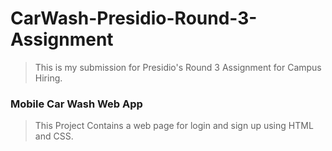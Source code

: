 # CarWash-Presidio-Round-3-Assignment
> This is my submission for Presidio's Round 3 Assignment for Campus Hiring.

### Mobile Car Wash Web App

> This Project Contains a web page for login and sign up using HTML and CSS.
